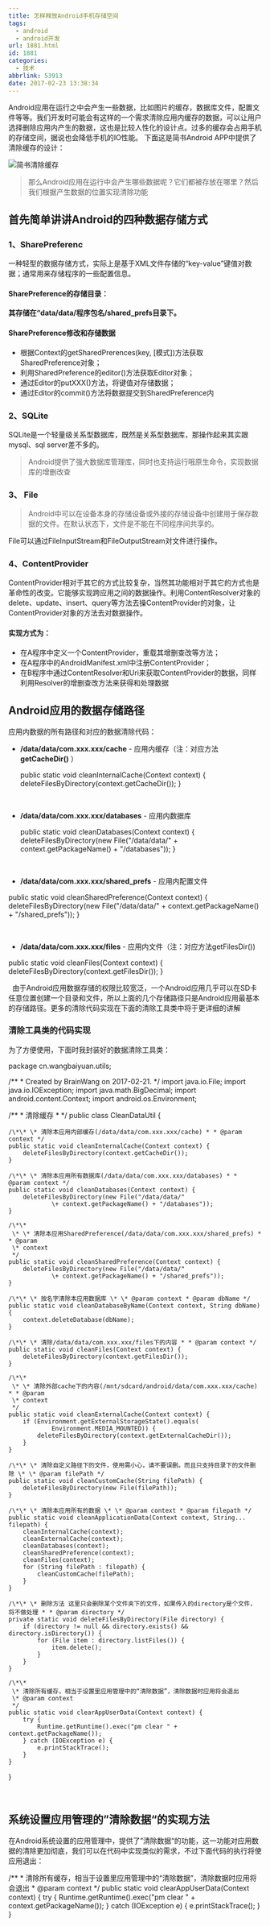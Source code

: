 ```yaml
---
title: 怎样释放Android手机存储空间
tags:
  - android
  - android开发
url: 1881.html
id: 1881
categories:
  - 技术
abbrlink: 53913
date: 2017-02-23 13:38:34
---
```


Android应用在运行之中会产生一些数据，比如图片的缓存，数据库文件，配置文件等等。我们开发时可能会有这样的一个需求清除应用内缓存的数据，可以让用户选择删除应用内产生的数据，这也是比较人性化的设计点。过多的缓存会占用手机的存储空间，据说也会降低手机的IO性能。 下面这是简书Android APP中提供了清除缓存的设计：

![简书清除缓存](http://baiyuan.wang/wp-content/uploads/2017/02/20170223133730116.jpg)

> 那么Android应用在运行中会产生哪些数据呢？它们都被存放在哪里？然后我们根据产生数据的位置实现清除功能

首先简单讲讲Android的四种数据存储方式
----------------------

### 1、SharePreferenc

一种轻型的数据存储方式，实际上是基于XML文件存储的“key-value”键值对数据；通常用来存储程序的一些配置信息。

#### SharePreference的存储目录：

**其存储在“data/data/程序包名/shared_prefs目录下。**

#### SharePreference修改和存储数据

*   根据Context的getSharedPrerences(key, \[模式\])方法获取SharedPreference对象；
*   利用SharedPreference的editor()方法获取Editor对象；
*   通过Editor的putXXX()方法，将键值对存储数据；
*   通过Editor的commit()方法将数据提交到SharedPreference内

### 2、SQLite

SQLite是一个轻量级关系型数据库，既然是关系型数据库，那操作起来其实跟mysql、sql server差不多的。

> Android提供了强大数据库管理库，同时也支持运行哦原生命令，实现数据库的增删改查

### 3、 File

> Android中可以在设备本身的存储设备或外接的存储设备中创建用于保存数据的文件。在默认状态下，文件是不能在不同程序间共享的。

File可以通过FileInputStream和FileOutputStream对文件进行操作。

### 4、ContentProvider

ContentProvider相对于其它的方式比较复杂，当然其功能相对于其它的方式也是革命性的改变。它能够实现跨应用之间的数据操作。利用ContentResolver对象的delete、update、insert、query等方法去操ContentProvider的对象，让ContentProvider对象的方法去对数据操作。

#### 实现方式为：

*   在A程序中定义一个ContentProvider，重载其增删查改等方法；
*   在A程序中的AndroidManifest.xml中注册ContentProvider；
*   在B程序中通过ContentResolver和Uri来获取ContentProvider的数据，同样利用Resolver的增删查改方法来获得和处理数据

Android应用的数据存储路径
----------------

应用内数据的所有路径和对应的数据清除代码：

*   **/data/data/com.xxx.xxx/cache** \- 应用内缓存（注：对应方法**getCacheDir()** ）
    
      public static void cleanInternalCache(Context context) {
          deleteFilesByDirectory(context.getCacheDir());
      }
    
     
*   **/data/data/com.xxx.xxx/databases** \- 应用内数据库
    
      public static void cleanDatabases(Context context) {
          deleteFilesByDirectory(new File("/data/data/"
                  \+ context.getPackageName() + "/databases"));
      }
    
     
*   **/data/data/com.xxx.xxx/shared_prefs** \- 应用内配置文件

 public static void cleanSharedPreference(Context context) {
        deleteFilesByDirectory(new File("/data/data/"
                \+ context.getPackageName() + "/shared_prefs"));
    }

 

*   **/data/data/com.xxx.xxx/files** \- 应用内文件（注：对应方法getFilesDir())

  public static void cleanFiles(Context context) {
        deleteFilesByDirectory(context.getFilesDir());
    }

  由于Android应用数据存储的权限比较宽泛，一个Android应用几乎可以在SD卡任意位置创建一个目录和文件，所以上面的几个存储路径只是Android应用最基本的存储路径。更多的清除代码实现在下面的清除工具类中将于更详细的讲解

### 清除工具类的代码实现

为了方便使用，下面时我封装好的数据清除工具类：

package cn.wangbaiyuan.utils;

/\*\*
 \* Created by BrainWang on 2017-02-21.
 */
import java.io.File;
import java.io.IOException;
import java.math.BigDecimal;
import android.content.Context;
import android.os.Environment;

/\*\*
 \* 清除缓存
 *
 */
public class CleanDataUtil {


    /\*\* \* 清除本应用内部缓存(/data/data/com.xxx.xxx/cache) * * @param context */
    public static void cleanInternalCache(Context context) {
        deleteFilesByDirectory(context.getCacheDir());
    }

    /\*\* \* 清除本应用所有数据库(/data/data/com.xxx.xxx/databases) * * @param context */
    public static void cleanDatabases(Context context) {
        deleteFilesByDirectory(new File("/data/data/"
                \+ context.getPackageName() + "/databases"));
    }

    /\*\*
     \* \* 清除本应用SharedPreference(/data/data/com.xxx.xxx/shared_prefs) * * @param
     \* context
     */
    public static void cleanSharedPreference(Context context) {
        deleteFilesByDirectory(new File("/data/data/"
                \+ context.getPackageName() + "/shared_prefs"));
    }

    /\*\* \* 按名字清除本应用数据库 \* \* @param context * @param dbName */
    public static void cleanDatabaseByName(Context context, String dbName) {
        context.deleteDatabase(dbName);
    }

    /\*\* \* 清除/data/data/com.xxx.xxx/files下的内容 * * @param context */
    public static void cleanFiles(Context context) {
        deleteFilesByDirectory(context.getFilesDir());
    }

    /\*\*
     \* \* 清除外部cache下的内容(/mnt/sdcard/android/data/com.xxx.xxx/cache) * * @param
     \* context
     */
    public static void cleanExternalCache(Context context) {
        if (Environment.getExternalStorageState().equals(
                Environment.MEDIA_MOUNTED)) {
            deleteFilesByDirectory(context.getExternalCacheDir());
        }
    }

    /\*\* \* 清除自定义路径下的文件，使用需小心，请不要误删。而且只支持目录下的文件删除 \* \* @param filePath */
    public static void cleanCustomCache(String filePath) {
        deleteFilesByDirectory(new File(filePath));
    }

    /\*\* \* 清除本应用所有的数据 \* \* @param context * @param filepath */
    public static void cleanApplicationData(Context context, String... filepath) {
        cleanInternalCache(context);
        cleanExternalCache(context);
        cleanDatabases(context);
        cleanSharedPreference(context);
        cleanFiles(context);
        for (String filePath : filepath) {
            cleanCustomCache(filePath);
        }
    }

    /\*\* \* 删除方法 这里只会删除某个文件夹下的文件，如果传入的directory是个文件，将不做处理 * * @param directory */
    private static void deleteFilesByDirectory(File directory) {
        if (directory != null && directory.exists() && directory.isDirectory()) {
            for (File item : directory.listFiles()) {
                item.delete();
            }
        }
    }

    /\*\*
     \* 清除所有缓存，相当于设置里应用管理中的“清除数据”，清除数据时应用将会退出
     \* @param context
     */
    public static void clearAppUserData(Context context) {
        try {
            Runtime.getRuntime().exec("pm clear " + context.getPackageName());
        } catch (IOException e) {
            e.printStackTrace();
        }
    }

}

 

系统设置应用管理的”清除数据“的实现方法
--------------------

在Android系统设置的应用管理中，提供了”清除数据“的功能，这一功能对应用数据的清除更加彻底，我们可以在代码中实现类似的需求，不过下面代码的执行将使应用退出：

  /\*\*
     \* 清除所有缓存，相当于设置里应用管理中的“清除数据”，清除数据时应用将会退出
     \* @param context
     */
    public static void clearAppUserData(Context context) {
        try {
            Runtime.getRuntime().exec("pm clear " + context.getPackageName());
        } catch (IOException e) {
            e.printStackTrace();
        }
    }